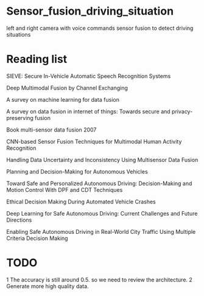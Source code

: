 # Sensor_fusion_driving_situation
left and right camera with voice commands sensor fusion to detect driving situations

# Reading list
SIEVE: Secure In-Vehicle Automatic Speech Recognition Systems

Deep Multimodal Fusion by Channel Exchanging

A survey on machine learning for data fusion

A survey on data fusion in internet of things: Towards secure and privacy-preserving fusion

Book multi-sensor data fusion 2007 

CNN-based Sensor Fusion Techniques for Multimodal Human Activity Recognition

Handling Data Uncertainty and Inconsistency Using Multisensor Data Fusion

Planning and Decision-Making for Autonomous Vehicles

Toward Safe and Personalized Autonomous Driving: Decision-Making and Motion Control With DPF and CDT Techniques

Ethical Decision Making During Automated Vehicle Crashes 

Deep Learning for Safe Autonomous Driving: Current Challenges and Future Directions

Enabling Safe Autonomous Driving in Real-World City Traffic Using Multiple Criteria Decision Making

# TODO
1 The accuracy is still around 0.5. so we need to review the architecture.
2 Generate more high quality data.

